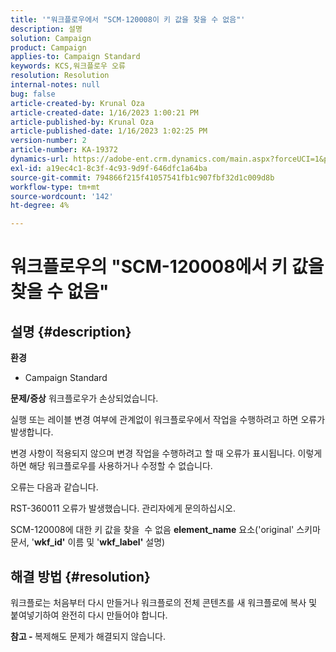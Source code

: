 ```yaml
---
title: '"워크플로우에서 "SCM-120008이 키 값을 찾을 수 없음"'
description: 설명
solution: Campaign
product: Campaign
applies-to: Campaign Standard
keywords: KCS,워크플로우 오류
resolution: Resolution
internal-notes: null
bug: false
article-created-by: Krunal Oza
article-created-date: 1/16/2023 1:00:21 PM
article-published-by: Krunal Oza
article-published-date: 1/16/2023 1:02:25 PM
version-number: 2
article-number: KA-19372
dynamics-url: https://adobe-ent.crm.dynamics.com/main.aspx?forceUCI=1&pagetype=entityrecord&etn=knowledgearticle&id=0a5acbba-9d95-ed11-aad1-6045bd006793
exl-id: a19ec4c1-8c3f-4c93-9d9f-646dfc1a64ba
source-git-commit: 794866f215f41057541fb1c907fbf32d1c009d8b
workflow-type: tm+mt
source-wordcount: '142'
ht-degree: 4%

---
```


# 워크플로우의 &quot;SCM-120008에서 키 값을 찾을 수 없음&quot;

## 설명 {#description}

<b>환경</b>
- Campaign Standard



<b>문제/증상</b>
워크플로우가 손상되었습니다.

실행 또는 레이블 변경 여부에 관계없이 워크플로우에서 작업을 수행하려고 하면 오류가 발생합니다.

변경 사항이 적용되지 않으며 변경 작업을 수행하려고 할 때 오류가 표시됩니다. 이렇게 하면 해당 워크플로우를 사용하거나 수정할 수 없습니다.



오류는 다음과 같습니다.

RST-360011 오류가 발생했습니다. 관리자에게 문의하십시오.

SCM-120008에 대한 키 값을 찾을 &#x200B; 수 &#x200B; 없음 <b>element_name</b> 요소(&#39;original&#39; 스키마 문서, &#39;<b>wkf_id&#39;</b> 이름 및 &#39;<b>wkf_label&#39;</b> 설명)


## 해결 방법 {#resolution}


워크플로는 처음부터 다시 만들거나 워크플로의 전체 콘텐츠를 새 워크플로에 복사 및 붙여넣기하여 완전히 다시 만들어야 합니다.

<b>참고 - </b>복제해도 문제가 해결되지 않습니다.
